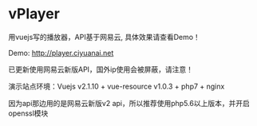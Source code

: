 # vPlayer

用vuejs写的播放器，API基于网易云, 具体效果请查看Demo！

Demo: http://player.ciyuanai.net

已更新使用网易云新版API，国外ip使用会被屏蔽，请注意！

演示站点环境：Vuejs v2.1.10 + vue-resource v1.0.3 + php7 + nginx

因为api那边用的是网易云新版v2 api，所以推荐使用php5.6以上版本，并开启openssl模块
